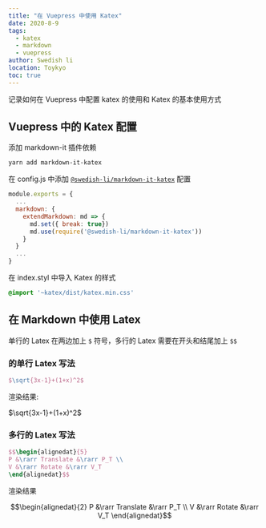```yaml
---
title: "在 Vuepress 中使用 Katex"
date: 2020-8-9
tags:
  - katex
  - markdown
  - vuepress
author: Swedish li
location: Toykyo
toc: true
---
```


记录如何在 Vuepress 中配置 katex 的使用和 Katex 的基本使用方式

<!-- more -->

## Vuepress 中的 Katex 配置

添加 markdown-it 插件依赖

```bash
yarn add markdown-it-katex
```

在 config.js 中添加 [`@swedish-li/markdown-it-katex`][1] 配置

```javascript
module.exports = {
  ...
  markdown: {
    extendMarkdown: md => {
      md.set({ break: true})
      md.use(require('@swedish-li/markdown-it-katex'))
    }
  } 
  ...
}
```

在 index.styl 中导入 Katex 的样式

```css
@import '~katex/dist/katex.min.css'
```

## 在 Markdown 中使用 Latex

单行的 Latex 在两边加上 `$` 符号，多行的 Latex 需要在开头和结尾加上 `$$`

### 的单行 Latex 写法

```latex
$\sqrt{3x-1}+(1+x)^2$
```

渲染结果:

$\sqrt{3x-1}+(1+x)^2$

### 多行的 Latex 写法

```latex
$$\begin{alignedat}{5} 
P &\rarr Translate &\rarr P_T \\
V &\rarr Rotate &\rarr V_T
\end{alignedat}$$
```


渲染结果

$$\begin{alignedat}{2}
P &\rarr Translate &\rarr P_T \\
V &\rarr Rotate &\rarr V_T
\end{alignedat}$$


[1]: https://github.com/waylonflinn/markdown-it-katex